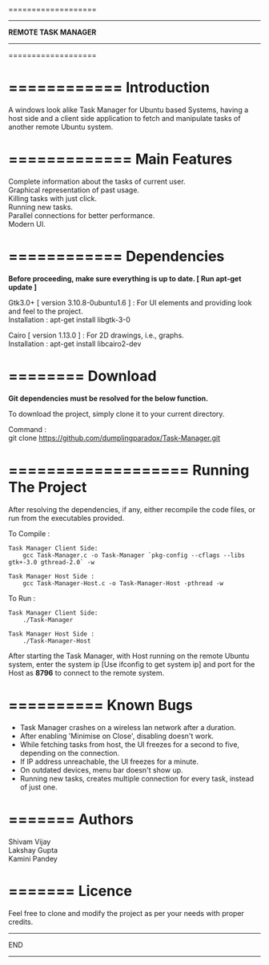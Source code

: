 ===================
*******************
**REMOTE TASK MANAGER**
*******************
===================


============
Introduction
============

A windows look alike Task Manager for Ubuntu based Systems, having a host side and a client side application to fetch and manipulate tasks of another remote Ubuntu system.


=============
Main Features
=============

Complete information about the tasks of current user.  
Graphical representation of past usage.  
Killing tasks with just click.  
Running new tasks.  
Parallel connections for better performance.  
Modern UI.


============
Dependencies
============

**Before proceeding, make sure everything is up to date. [ Run apt-get update ]**

Gtk3.0+ [ version 3.10.8-0ubuntu1.6 ] : For UI elements and providing look and feel to the project.  
Installation : apt-get install libgtk-3-0

Cairo [ version 1.13.0 ] : For 2D drawings, i.e., graphs.  
Installation : apt-get install libcairo2-dev


========
Download
========

**Git dependencies must be resolved for the below function.**

To download the project, simply clone it to your current directory.  

Command :  
	git clone https://github.com/dumplingparadox/Task-Manager.git


===================
Running The Project
===================

After resolving the dependencies, if any, either recompile the code files, or run from the executables provided.

To Compile :

	Task Manager Client Side:
		gcc Task-Manager.c -o Task-Manager `pkg-config --cflags --libs gtk+-3.0 gthread-2.0` -w

	Task Manager Host Side :
		gcc Task-Manager-Host.c -o Task-Manager-Host -pthread -w

To Run :

	Task Manager Client Side:
		./Task-Manager

	Task Manager Host Side :
		./Task-Manager-Host

After starting the Task Manager, with Host running on the remote Ubuntu system, enter the system ip [Use ifconfig to get system ip] and port for the Host as **8796** to connect to the remote system.

==========
Known Bugs
==========

* Task Manager crashes on a wireless lan network after a duration.
* After enabling 'Minimise on Close', disabling doesn't work.
* While fetching tasks from host, the UI freezes for a second to five, depending on the connection.
* If IP address unreachable, the UI freezes for a minute.
* On outdated devices, menu bar doesn't show up.
* Running new tasks, creates multiple connection for every task, instead of just one.


=======
Authors
=======

Shivam Vijay  
Lakshay Gupta  
Kamini Pandey  

=======
Licence
=======

Feel free to clone and modify the project as per your needs with proper credits.

***
END
***
